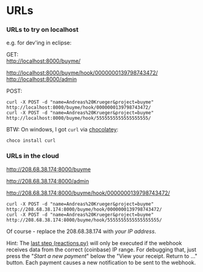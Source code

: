 # URLs

### URLs to try on localhost 
e.g. for dev'ing in eclipse:

GET:  
[http://localhost:8000/buyme/](http://localhost:8000/buyme/)

[http://localhost:8000/buyme/hook/0000000139798743472/](http://localhost:8000/buyme/hook/0000000139798743472/)  
[http://localhost:8000/admin](http://localhost:8000/admin)

POST:
  
    curl -X POST -d "name=Andreas%20Krueger&project=buyme" http://localhost:8000/buyme/hook/0000000139798743472/
    curl -X POST -d "name=Andreas%20Krueger&project=buyme" http://localhost:8000/buyme/hook/5555555555555555555/  

BTW: On windows, I got ``curl`` via [chocolatey](https://chocolatey.org/):

    choco install curl 

	
### URLs in the cloud 

http://208.68.38.174:8000/buyme

http://208.68.38.174:8000/admin

http://208.68.38.174:8000/buyme/hook/0000000139798743472/


    curl -X POST -d "name=Andreas%20Krueger&project=buyme" http://208.68.38.174:8000/buyme/hook/0000000139798743472/  
    curl -X POST -d "name=Andreas%20Krueger&project=buyme" http://208.68.38.174:8000/buyme/hook/5555555555555555555/
  
Of course - replace the 208.68.38.174 with *your IP address*.

Hint: The [last step (reactions.py)](../_how-to#flow) will only be executed if the webhook receives data from the correct (coinbase) IP range. For debugging that, just press the "*Start a new payment*" below the "View your receipt. Return to ..." button. Each payment causes a new notification to be sent to the webhook. 